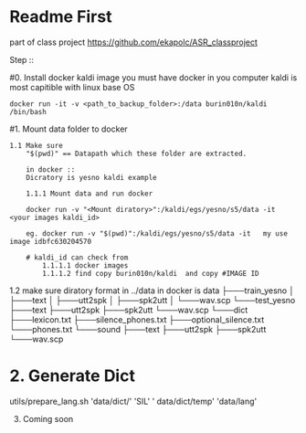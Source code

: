 # Readme First 
part of class project
https://github.com/ekapolc/ASR_classproject

Step ::

#0. Install docker kaldi image
    you must have docker in you computer 
    kaldi is most capitible with linux base OS

    docker run -it -v <path_to_backup_folder>:/data burin010n/kaldi /bin/bash

#1. Mount data folder to docker 

    1.1 Make sure 
        "$(pwd)" == Datapath which these folder are extracted. 
        
        in docker :: 
        Dicratory is yesno kaldi example

        1.1.1 Mount data and run docker 

        docker run -v "<Mount diratory>":/kaldi/egs/yesno/s5/data -it <your images kaldi_id>

        eg. docker run -v "$(pwd)":/kaldi/egs/yesno/s5/data -it   my use image idbfc630204570

        # kaldi_id can check from 
            1.1.1.1 docker images 
            1.1.1.2 find copy burin010n/kaldi  and copy #IMAGE ID  
   1.2 make sure diratory format in  ../data in docker is
        data
        ├───train_yesno
        │   ├───text
        │   ├───utt2spk
        │   ├───spk2utt
        │   └───wav.scp
        └───test_yesno
            ├───text
            ├───utt2spk
            ├───spk2utt
            └───wav.scp
        └───dict
            ├───lexicon.txt
            ├───silence_phones.txt
            ├───optional_silence.txt
            └───phones.txt
        └───sound
            ├───text
            ├───utt2spk
            ├───spk2utt
            └───wav.scp

# 2. Generate Dict

utils/prepare_lang.sh 'data/dict/' 'SIL' ' data/dict/temp' 'data/lang'


3. Coming soon
